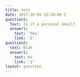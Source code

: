 ```yaml
---
title: test
date: 2017-10-09 15:29:00 Z
question1:
  Text: Is it a personal email?
  answer1:
    text: 'Yes'
    link: '2'
question2:
  text: Blah
  answer1:
    text: me
    link: '1'
layout: question
---
```


